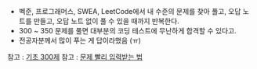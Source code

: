 
- 벡준, 프로그래머스, SWEA, LeetCode에서 내 수준의 문제를 찾아 풀고, 오답 노트를 만들고, 오답 노트 없이 풀 수 있을 때까지 반복한다.
- 300 ~ 350 문제를 풀면 대부분의 코딩 테스트에 무난하게 합격할 수 있다고.
- 전공자분께서 많이 푸는 게 답이라했음 (ㅠ)

참고 : [기초 300제](https://wikidocs.net/book/922)
참고 : [문제 빨리 입력받는 법](https://velog.io/@bigbrothershin/Python-%EB%B0%B1%EC%A4%80-%EC%95%8C%EA%B3%A0%EB%A6%AC%EC%A6%98-%EB%AC%B8%EC%A0%9C-%EC%9E%85%EB%A0%A5-%EB%B9%A8%EB%A6%AC-%EB%B0%9B%EA%B8%B0)